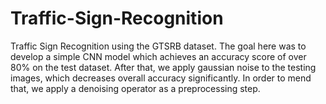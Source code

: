 # Traffic-Sign-Recognition
Traffic Sign Recognition using the GTSRB dataset.
The goal here was to develop a simple CNN model which achieves an accuracy score of over 80% on the test dataset.
After that, we apply gaussian noise to the testing images, which decreases overall accuracy significantly. 
In order to mend that, we apply a denoising operator as a preprocessing step.
